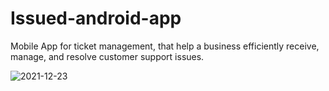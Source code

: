 # Issued-android-app
Mobile App for ticket management, that help a business efficiently receive, manage, and resolve customer support issues.
<p align="center">
   
![2021-12-23](https://user-images.githubusercontent.com/33715848/147267934-d700724e-1180-45e8-9c01-f3e6436de6a7.png)



</p>
